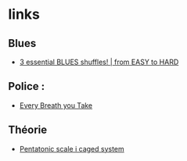# links

## Blues
- [3 essential BLUES shuffles! | from EASY to HARD](https://www.youtube.com/watch?v=bvGIQ6lALvw)

## Police :
- [Every Breath you Take](https://www.youtube.com/watch?v=H-4yodHCvu0)

## Théorie
- [Pentatonic scale i caged system](https://emeryguitarchops.wordpress.com/c-a-g-e-d-and-diagonal-pentatonic-scales/)

